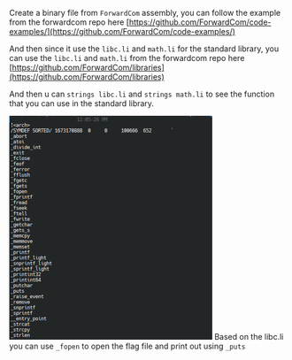 Create a binary file from `ForwardCom` assembly, you can follow the example from the forwardcom repo here [https://github.com/ForwardCom/code-examples/](https://github.com/ForwardCom/code-examples/)

And then since it use the `libc.li` and `math.li` for the standard library, you can use the `libc.li` and `math.li` from the forwardcom repo here [https://github.com/ForwardCom/libraries](https://github.com/ForwardCom/libraries) 

And then u can `strings libc.li` and `strings math.li` to see the function that you can use in the standard library.

![alt text](image.png)
Based on the libc.li you can use `_fopen` to open the flag file and print out using `_puts`